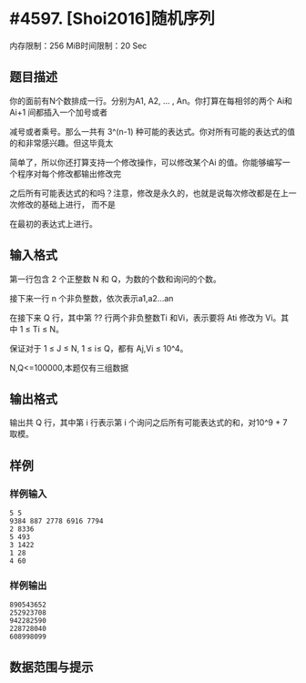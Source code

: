 # #4597. [Shoi2016]随机序列

内存限制：256 MiB时间限制：20 Sec

## 题目描述

你的面前有N个数排成一行。分别为A1, A2, &hellip; , An。你打算在每相邻的两个 Ai和 Ai+1 间都插入一个加号或者

减号或者乘号。那么一共有 3^(n-1) 种可能的表达式。你对所有可能的表达式的值的和非常感兴趣。但这毕竟太

简单了，所以你还打算支持一个修改操作，可以修改某个Ai 的值。你能够编写一个程序对每个修改都输出修改完

之后所有可能表达式的和吗？注意，修改是永久的，也就是说每次修改都是在上一次修改的基础上进行， 而不是

在最初的表达式上进行。

## 输入格式

第一行包含 2 个正整数 N 和 Q，为数的个数和询问的个数。

接下来一行 n 个非负整数，依次表示a1,a2...an

在接下来 Q 行，其中第 ?? 行两个非负整数Ti 和Vi，表示要将 Ati 修改为 Vi。其中 1 &le; Ti &le; N。

保证对于 1 &le; J &le; N, 1 &le; i&le; Q，都有 Aj,Vi &le; 10^4。

N,Q<=100000,本题仅有三组数据

## 输出格式

输出共 Q 行，其中第 i 行表示第 i 个询问之后所有可能表达式的和，对10^9 + 7 取模。

## 样例

### 样例输入

    
    5 5
    9384 887 2778 6916 7794
    2 8336
    5 493
    3 1422
    1 28
    4 60
    
    

### 样例输出

    
    890543652
    252923708
    942282590
    228728040
    608998099
    

## 数据范围与提示
